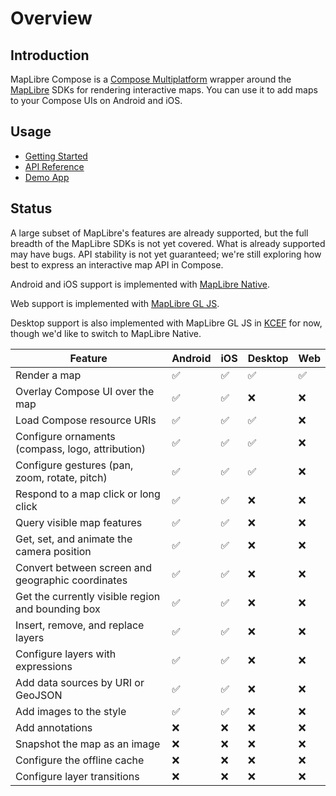 # Overview

## Introduction

MapLibre Compose is a [Compose Multiplatform][compose] wrapper around the
[MapLibre][maplibre] SDKs for rendering interactive maps. You can use it to add
maps to your Compose UIs on Android and iOS.

## Usage

- [Getting Started](./getting-started.md)
- [API Reference](./api/index.html)
- [Demo App][repo-demo]

## Status

A large subset of MapLibre's features are already supported, but the full
breadth of the MapLibre SDKs is not yet covered. What is already supported may
have bugs. API stability is not yet guaranteed; we're still exploring how best
to express an interactive map API in Compose.

Android and iOS support is implemented with [MapLibre Native][maplibre-native].

Web support is implemented with [MapLibre GL JS][maplibre-js].

Desktop support is also implemented with MapLibre GL JS in [KCEF][kcef] for now,
though we'd like to switch to MapLibre Native.

| Feature                                           | Android            | iOS                | Desktop            | Web                |
| ------------------------------------------------- | ------------------ | ------------------ | ------------------ | ------------------ |
| Render a map                                      | :white_check_mark: | :white_check_mark: | :white_check_mark: | :white_check_mark: |
| Overlay Compose UI over the map                   | :white_check_mark: | :white_check_mark: | :x:                | :x:                |
| Load Compose resource URIs                        | :white_check_mark: | :white_check_mark: | :white_check_mark: | :x:                |
| Configure ornaments (compass, logo, attribution)  | :white_check_mark: | :white_check_mark: | :white_check_mark: | :x:                |
| Configure gestures (pan, zoom, rotate, pitch)     | :white_check_mark: | :white_check_mark: | :white_check_mark: | :x:                |
| Respond to a map click or long click              | :white_check_mark: | :white_check_mark: | :x:                | :x:                |
| Query visible map features                        | :white_check_mark: | :white_check_mark: | :x:                | :x:                |
| Get, set, and animate the camera position         | :white_check_mark: | :white_check_mark: | :x:                | :x:                |
| Convert between screen and geographic coordinates | :white_check_mark: | :white_check_mark: | :x:                | :x:                |
| Get the currently visible region and bounding box | :white_check_mark: | :white_check_mark: | :x:                | :x:                |
| Insert, remove, and replace layers                | :white_check_mark: | :white_check_mark: | :x:                | :x:                |
| Configure layers with expressions                 | :white_check_mark: | :white_check_mark: | :x:                | :x:                |
| Add data sources by URI or GeoJSON                | :white_check_mark: | :white_check_mark: | :x:                | :x:                |
| Add images to the style                           | :white_check_mark: | :white_check_mark: | :x:                | :x:                |
| Add annotations                                   | :x:                | :x:                | :x:                | :x:                |
| Snapshot the map as an image                      | :x:                | :x:                | :x:                | :x:                |
| Configure the offline cache                       | :x:                | :x:                | :x:                | :x:                |
| Configure layer transitions                       | :x:                | :x:                | :x:                | :x:                |

[compose]: https://www.jetbrains.com/compose-multiplatform/
[maplibre]: https://maplibre.org/
[maplibre-native]: https://github.com/maplibre/maplibre-native
[maplibre-js]: https://github.com/maplibre/maplibre-gl-js
[kcef]: https://github.com/DatL4g/KCEF
[repo-demo]: https://github.com/sargunv/maplibre-compose/tree/main/demo-app
